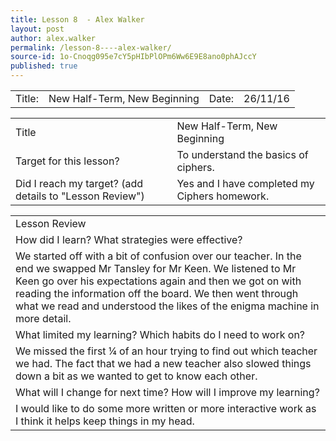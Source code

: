 ```yaml
---
title: Lesson 8  - Alex Walker
layout: post
author: alex.walker
permalink: /lesson-8----alex-walker/
source-id: 1o-Cnoqg095e7cY5pHIbPlOPm6Ww6E9E8ano0phAJccY
published: true
---
```

<table>
  <tr>
    <td>Title:  </td>
    <td>New Half-Term, New Beginning</td>
    <td> Date:  </td>
    <td>26/11/16</td>
  </tr>
</table>


<table>
  <tr>
    <td>Title</td>
    <td>New Half-Term, New Beginning</td>
  </tr>
  <tr>
    <td>Target for this lesson?</td>
    <td>To understand the basics of ciphers.</td>
  </tr>
  <tr>
    <td>Did I reach my target? 
(add details to "Lesson Review")</td>
    <td>Yes and I have completed my Ciphers homework. </td>
  </tr>
</table>


<table>
  <tr>
    <td>Lesson Review</td>
  </tr>
  <tr>
    <td>How did I learn? What strategies were effective? </td>
  </tr>
  <tr>
    <td>We started off with a bit of confusion over our teacher. In the end we swapped Mr Tansley for Mr Keen. We listened to Mr Keen go over his expectations again and then we got on with reading the information off the board. We then went through what we read and understood the likes of the enigma machine in more detail. </td>
  </tr>
  <tr>
    <td>What limited my learning? Which habits do I need to work on? </td>
  </tr>
  <tr>
    <td>We missed the first ¼ of an hour trying to find out which teacher we had. The fact that we had a new teacher also slowed things down a bit as we wanted to get to know each other.</td>
  </tr>
  <tr>
    <td>What will I change for next time? How will I improve my learning?</td>
  </tr>
  <tr>
    <td>I would like to do some more written or more interactive work as I think it helps keep things in my head.</td>
  </tr>
</table>


